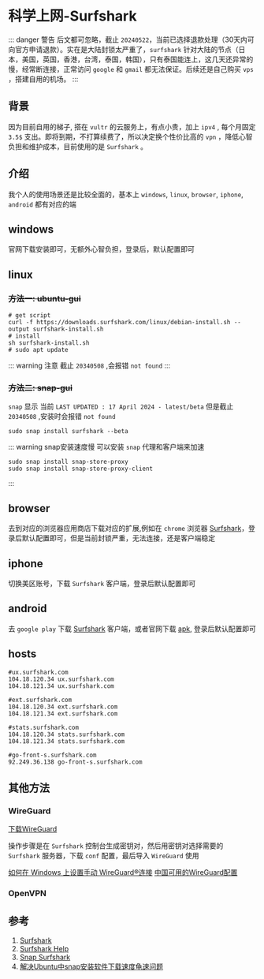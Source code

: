 # 科学上网-Surfshark

::: danger 警告
后文都可忽略，截止 `20240522`，当前已选择退款处理（30天内可向官方申请退款）。实在是大陆封锁太严重了，`surfshark` 针对大陆的节点（日本，美国，英国，香港，台湾，泰国，韩国），只有泰国能连上，这几天还异常的慢，经常断连接，正常访问 `google` 和 `gmail` 都无法保证。后续还是自己购买 `vps` ，搭建自用的机场。
:::

## 背景
因为目前自用的梯子, 搭在 `vultr` 的云服务上，有点小贵，加上 `ipv4` , 每个月固定 `3.5$` 支出。即将到期，不打算续费了，所以决定换个性价比高的 `vpn` ，降低心智负担和维护成本，目前使用的是 `Surfshark` 。

## 介绍
我个人的使用场景还是比较全面的，基本上 `windows`, `linux`, `browser`, `iphone`, `android` 都有对应的端

## windows
官网下载安装即可，无额外心智负担，登录后，默认配置即可

## linux
### ~~方法一: ubuntu-gui~~
``` shell
# get script
curl -f https://downloads.surfshark.com/linux/debian-install.sh --output surfshark-install.sh
# install
sh surfshark-install.sh
# sudo apt update
```
::: warning 注意
截止 `20340508` ,会报错 `not found`
:::

### ~~方法二: snap-gui~~
`snap` 显示 当前 `LAST UPDATED : 17 April 2024 - latest/beta`
但是截止 `20340508` ,安装时会报错 `not found`
``` shell
sudo snap install surfshark --beta
```
::: warning snap安装速度慢
可以安装 `snap` 代理和客户端来加速
``` shell
sudo snap install snap-store-proxy
sudo snap install snap-store-proxy-client
```
:::

## browser
去到对应的浏览器应用商店下载对应的扩展,例如在 `chrome` 浏览器 [Surfshark](https://chromewebstore.google.com/detail/surfshark-vpn-extension/ailoabdmgclmfmhdagmlohpjlbpffblp?hl=zh-CN&utm_source=ext_sidebar)，登录后默认配置即可，但是当前封锁严重，无法连接，还是客户端稳定

## iphone
切换美区账号，下载 `Surfshark` 客户端，登录后默认配置即可

## android
去 `google play` 下载 [Surfshark](https://play.google.com/store/apps/details?id=com.surfshark.vpnclient.android&referrer=utm_source%3Ddirect%26utm_medium%3Dnone) 客户端，或者官网下载 [apk](https://downloads.surfshark.com/android/Surfshark.apk), 登录后默认配置即可

## hosts
```shell
#ux.surfshark.com
104.18.120.34 ux.surfshark.com
104.18.121.34 ux.surfshark.com

#ext.surfshark.com
104.18.120.34 ext.surfshark.com
104.18.121.34 ext.surfshark.com

#stats.surfshark.com
104.18.120.34 stats.surfshark.com
104.18.121.34 stats.surfshark.com

#go-front-s.surfshark.com
92.249.36.138 go-front-s.surfshark.com
```

## 其他方法
### WireGuard
[下载WireGuard](https://www.WireGuard.com/install/)

操作步骤是在 `Surfshark` 控制台生成密钥对，然后用密钥对选择需要的 `Surfshark` 服务器，下载 `conf` 配置，最后导入 `WireGuard` 使用

[如何在 Windows 上设置手动 WireGuard®连接](https://support.surfshark.com/hc/en-us/articles/6586553044498-How-to-set-up-a-manual-WireGuard-connection-on-Windows)
[中国可用的WireGuard配置](https://my.shark-china.com/vpn/manual-setup/main/WireGuard?restricted=&country=cn)

###  OpenVPN






## 参考
1. [Surfshark](https://www.surfshark.com/)
1. [Surfshark Help](https://support.surfshark.com/hc/en-us/sections/4414400041362-Applications)
1. [Snap Surfshark](https://snapcraft.io/surfshark)
1. [解决Ubuntu中snap安装软件下载速度龟速问题](https://www.cnblogs.com/linga/p/14270212.html)
